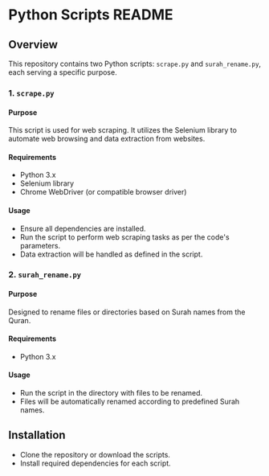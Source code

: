 # Python Scripts README

## Overview
This repository contains two Python scripts: `scrape.py` and `surah_rename.py`, each serving a specific purpose.

### 1. `scrape.py`
#### Purpose
This script is used for web scraping. It utilizes the Selenium library to automate web browsing and data extraction from websites.

#### Requirements
- Python 3.x
- Selenium library
- Chrome WebDriver (or compatible browser driver)

#### Usage
- Ensure all dependencies are installed.
- Run the script to perform web scraping tasks as per the code's parameters.
- Data extraction will be handled as defined in the script.

### 2. `surah_rename.py`
#### Purpose
Designed to rename files or directories based on Surah names from the Quran.

#### Requirements
- Python 3.x

#### Usage
- Run the script in the directory with files to be renamed.
- Files will be automatically renamed according to predefined Surah names.

## Installation
- Clone the repository or download the scripts.
- Install required dependencies for each script.
